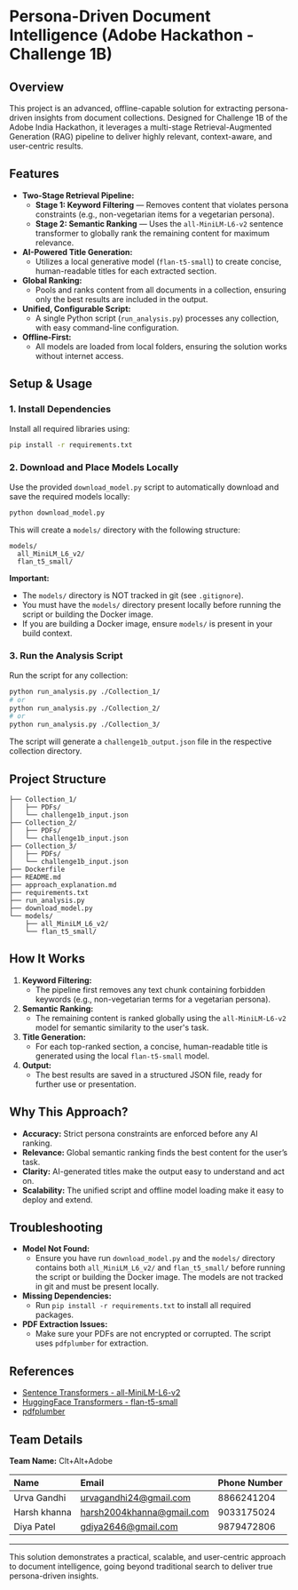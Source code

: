 # Persona-Driven Document Intelligence (Adobe Hackathon - Challenge 1B)

## Overview

This project is an advanced, offline-capable solution for extracting persona-driven insights from document collections. Designed for Challenge 1B of the Adobe India Hackathon, it leverages a multi-stage Retrieval-Augmented Generation (RAG) pipeline to deliver highly relevant, context-aware, and user-centric results.

## Features

- **Two-Stage Retrieval Pipeline:**
  - **Stage 1: Keyword Filtering** — Removes content that violates persona constraints (e.g., non-vegetarian items for a vegetarian persona).
  - **Stage 2: Semantic Ranking** — Uses the `all-MiniLM-L6-v2` sentence transformer to globally rank the remaining content for maximum relevance.
- **AI-Powered Title Generation:**
  - Utilizes a local generative model (`flan-t5-small`) to create concise, human-readable titles for each extracted section.
- **Global Ranking:**
  - Pools and ranks content from all documents in a collection, ensuring only the best results are included in the output.
- **Unified, Configurable Script:**
  - A single Python script (`run_analysis.py`) processes any collection, with easy command-line configuration.
- **Offline-First:**
  - All models are loaded from local folders, ensuring the solution works without internet access.

## Setup & Usage

### 1. Install Dependencies

Install all required libraries using:

```sh
pip install -r requirements.txt
```


### 2. Download and Place Models Locally

Use the provided `download_model.py` script to automatically download and save the required models locally:

```sh
python download_model.py
```

This will create a `models/` directory with the following structure:

```
models/
  all_MiniLM_L6_v2/
  flan_t5_small/
```

**Important:**
- The `models/` directory is NOT tracked in git (see `.gitignore`).
- You must have the `models/` directory present locally before running the script or building the Docker image.
- If you are building a Docker image, ensure `models/` is present in your build context.

### 3. Run the Analysis Script

Run the script for any collection:

```sh
python run_analysis.py ./Collection_1/
# or
python run_analysis.py ./Collection_2/
# or
python run_analysis.py ./Collection_3/
```

The script will generate a `challenge1b_output.json` file in the respective collection directory.

## Project Structure

```
├── Collection_1/
│   ├── PDFs/
│   └── challenge1b_input.json
├── Collection_2/
│   ├── PDFs/
│   └── challenge1b_input.json
├── Collection_3/
│   ├── PDFs/
│   └── challenge1b_input.json
├── Dockerfile
├── README.md
├── approach_explanation.md
├── requirements.txt
├── run_analysis.py
├── download_model.py
└── models/
    ├── all_MiniLM_L6_v2/
    └── flan_t5_small/
```

## How It Works

1. **Keyword Filtering:**
   - The pipeline first removes any text chunk containing forbidden keywords (e.g., non-vegetarian terms for a vegetarian persona).
2. **Semantic Ranking:**
   - The remaining content is ranked globally using the `all-MiniLM-L6-v2` model for semantic similarity to the user's task.
3. **Title Generation:**
   - For each top-ranked section, a concise, human-readable title is generated using the local `flan-t5-small` model.
4. **Output:**
   - The best results are saved in a structured JSON file, ready for further use or presentation.

## Why This Approach?

- **Accuracy:** Strict persona constraints are enforced before any AI ranking.
- **Relevance:** Global semantic ranking finds the best content for the user’s task.
- **Clarity:** AI-generated titles make the output easy to understand and act on.
- **Scalability:** The unified script and offline model loading make it easy to deploy and extend.

## Troubleshooting

- **Model Not Found:**
  - Ensure you have run `download_model.py` and the `models/` directory contains both `all_MiniLM_L6_v2/` and `flan_t5_small/` before running the script or building the Docker image. The models are not tracked in git and must be present locally.
- **Missing Dependencies:**
  - Run `pip install -r requirements.txt` to install all required packages.
- **PDF Extraction Issues:**
  - Make sure your PDFs are not encrypted or corrupted. The script uses `pdfplumber` for extraction.

## References

- [Sentence Transformers - all-MiniLM-L6-v2](https://huggingface.co/sentence-transformers/all-MiniLM-L6-v2)
- [HuggingFace Transformers - flan-t5-small](https://huggingface.co/google/flan-t5-small)
- [pdfplumber](https://github.com/jsvine/pdfplumber)

## Team Details

**Team Name:** Clt+Alt+Adobe

| Name         | Email                     | Phone Number |
| :----------- | :------------------------ | :----------- |
| Urva Gandhi  | urvagandhi24@gmail.com    | 8866241204   |
| Harsh khanna | harsh2004khanna@gmail.com | 9033175024   |
| Diya Patel   | gdiya2646@gmail.com       | 9879472806   |

---

This solution demonstrates a practical, scalable, and user-centric approach to document intelligence, going beyond traditional search to deliver true persona-driven insights.
